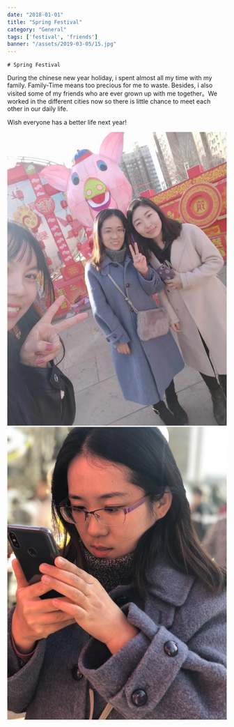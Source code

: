 ```yaml
---
date: "2018-01-01"
title: "Spring Festival"
category: "General"
tags: ['festival', 'friends']
banner: "/assets/2019-03-05/15.jpg"
---
```


    # Spring Festival

During the chinese new year holiday, i spent almost all my time with my family. Family-Time means
too precious for me to waste. Besides, i also visited some of my friends who are ever grown up with 
me together。We worked in the different cities now so there is little chance to meet each other in our 
daily life.  

Wish everyone has a better life next year!


![Alt Text](/assets/2019-03-05/11.jpg "Image Title")
![Alt Text](/assets/2019-03-05/12.jpg "Image Title")


